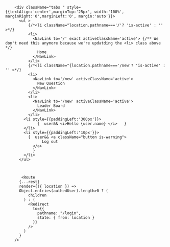         <div className="tabs " style={{textAlign:'center',marginTop:'25px', width:'100%', marginRight:'0',marginLeft:'0', margin:'auto'}}>
          <ul >
              {/*<li className="location.pathname==='/'? 'is-active' : '' >*/}
              <li>
                <NavLink to='/' exact activeClassName='active'> {/** We don't need this anymore because we're updatding the <li> class above  */}
                  Home
                </NavLink>
              </li>
              {/*<li className="{location.pathname==='/new'? 'is-active' : '' >*/}
              <li>
                <NavLink to='/new' activeClassName='active'>
                  New Question
                </NavLink>
              </li>
              <li>
                <NavLink to='/new' activeClassName='active'>
                  Leader Board
                </NavLink>
              </li>
            <li style={{paddingLeft:'300px'}}>
                  {  user&& <i>Hello {user.name} </i>   }
            </li>
            <li style={{paddingLeft:'10px'}}>
              {  user&& <a className="button is-warning">
                    Log out
                </a>
                }
            </li>
          </ul>



           <Route
          {...rest}
          render={({ location }) =>
          Object.entries(authedUser).length>0 ? (
              children
            ) : (
              <Redirect
                to={{
                  pathname: "/login",
                  state: { from: location }
                }}
              />
            )
          }
        />






<DashBoard userId={authedUser}/>          